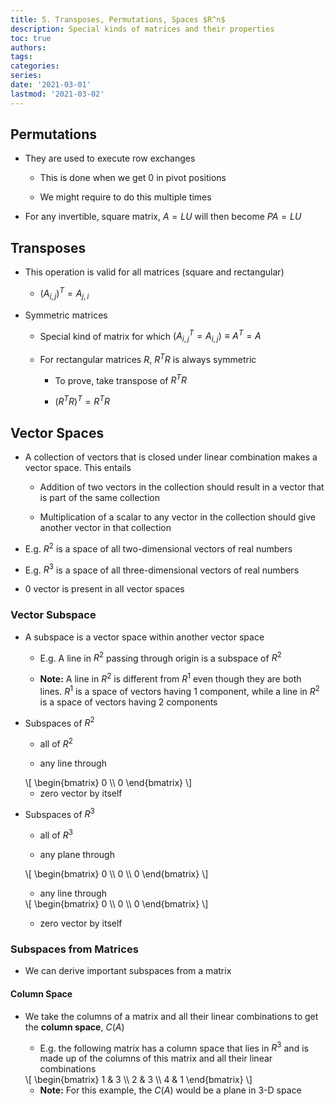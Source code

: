 ```yaml
---
title: 5. Transposes, Permutations, Spaces $R^n$
description: Special kinds of matrices and their properties
toc: true
authors:
tags:
categories:
series:
date: '2021-03-01'
lastmod: '2021-03-02'
---
```


## Permutations

- They are used to execute row exchanges

    - This is done when we get 0 in pivot positions

    - We might require to do this multiple times

- For any invertible, square matrix, $A = LU$ will then become $PA = LU$ 

## Transposes

- This operation is valid for all matrices (square and rectangular)

    - $(A_{i, j})^{T} = A_{j, i}$

- Symmetric matrices

    - Special kind of matrix for which $(A_{i, j}^{T} = A_{i, j}) \equiv A^{T} = A$

    - For rectangular matrices $R$, $R^TR$ is always symmetric

        - To prove, take transpose of $R^TR$

        - $(R^TR)^T = R^TR$

## Vector Spaces

- A collection of vectors that is closed under linear combination makes a vector space. This entails

    - Addition of two vectors in the collection should result in a vector that is part of the same collection

    - Multiplication of a scalar to any vector in the collection should give another vector in that collection

- E.g. $R^2$ is a space of all two-dimensional vectors of real numbers

- E.g. $R^3$ is a space of all three-dimensional vectors of real numbers

- $0$ vector is present in all vector spaces

### Vector Subspace

- A subspace is a vector space within another vector space
    
    - E.g. A line in $R^2$ passing through origin is a subspace of $R^2$

    - **Note:** A line in $R^2$ is different from $R^1$ even though they are both lines. $R^1$ is a space of vectors having 1 component, while a line in $R^2$ is a space of vectors having 2 components

- Subspaces of $R^2$

    - all of $R^2$

    - any line through 
    <div>
    \[
        \begin{bmatrix} 
        0 \\ 0 
        \end{bmatrix}
    \]
    </div>

    - zero vector by itself

- Subspaces of $R^3$

    - all of $R^3$

    - any plane through 
    <div>
    \[
        \begin{bmatrix} 
        0 \\ 0 \\ 0
        \end{bmatrix}
    \]

    - any line through 
    <div>
    \[
        \begin{bmatrix} 
        0 \\ 0 \\ 0
        \end{bmatrix}
    \]
    </div>

    - zero vector by itself

### Subspaces from Matrices

- We can derive important subspaces from a matrix

#### Column Space

- We take the columns of a matrix and all their linear combinations to get the **column space**, $C(A)$

    - E.g. the following matrix has a column space that lies in $R^3$ and is made up of the columns of this matrix and all their linear combinations 
    <div>
    \[
        \begin{bmatrix}
        1 & 3 \\
        2 & 3 \\
        4 & 1
        \end{bmatrix}
    \]
    </div>

    - **Note:** For this example, the $C(A)$ would be a plane in 3-D space
